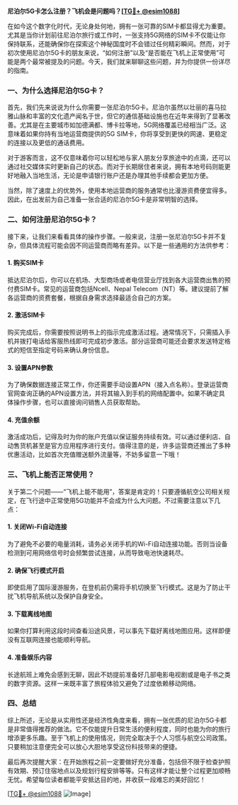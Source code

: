 **尼泊尔5G卡怎么注册？飞机会是问题吗？[[TG💪+ @esim1088](https://t.me/s/esim1088)]**

在如今这个数字化时代，无论身处何地，拥有一张可靠的SIM卡都显得尤为重要。尤其是当你计划前往尼泊尔旅行或工作时，一张支持5G网络的SIM卡不仅能让你保持联系，还能确保你在探索这个神秘国度时不会错过任何精彩瞬间。然而，对于初次使用尼泊尔5G卡的朋友来说，“如何注册”以及“是否能在飞机上正常使用”可能是两个最常被提及的问题。今天，我们就来聊聊这些问题，并为你提供一份详尽的指南。

### 一、为什么选择尼泊尔5G卡？

首先，我们先来说说为什么你需要一张尼泊尔5G卡。尼泊尔虽然以壮丽的喜马拉雅山脉和丰富的文化遗产闻名于世，但它的通信基础设施也在近年来得到了显著改善。尤其是在主要城市如加德满都、博卡拉等地，5G网络覆盖已经相当广泛。这意味着如果你持有当地运营商提供的5G SIM卡，你将享受到更快的网速、更稳定的连接以及更低的通话费用。

对于游客而言，这不仅意味着你可以轻松地与家人朋友分享旅途中的点滴，还可以通过社交媒体实时更新自己的状态。而对于长期居住者来说，拥有本地号码则能更好地融入当地生活，无论是申请银行账户还是办理其他手续都会更加方便。

当然，除了速度上的优势外，使用本地运营商的服务通常也比漫游资费便宜得多。因此，在出发前为自己准备一张合适的尼泊尔5G卡是非常明智的选择。

### 二、如何注册尼泊尔5G卡？

接下来，让我们来看看具体的操作步骤。一般来说，注册一张尼泊尔5G卡并不复杂，但具体流程可能会因不同运营商而略有差异。以下是一些通用的方法供参考：

#### 1. 购买SIM卡
抵达尼泊尔后，你可以在机场、大型商场或者电信营业厅找到各大运营商出售的预付费SIM卡。常见的运营商包括Ncell、Nepal Telecom（NT）等。建议提前了解各运营商的资费套餐，根据自身需求选择最适合自己的方案。

#### 2. 激活SIM卡
购买完成后，你需要按照说明书上的指示完成激活过程。通常情况下，只需插入手机并拨打电话给客服热线即可完成初步激活。部分运营商可能还会要求发送特定格式的短信至指定号码来确认身份信息。

#### 3. 设置APN参数
为了确保数据连接正常工作，你还需要手动设置APN（接入点名称）。登录运营商官网查询正确的APN设置方法，并将其输入到手机的网络配置中。如果不确定具体操作步骤，也可以直接询问销售人员获取帮助。

#### 4. 充值余额
激活成功后，记得及时为你的账户充值以保证服务持续有效。可以通过便利店、自动售货机甚至是官方应用程序进行支付。值得注意的是，许多运营商还推出了多种优惠活动，比如首次充值赠送额外流量等，不妨多留意一下哦！

### 三、飞机上能否正常使用？

关于第二个问题——“飞机上能不能用”，答案是肯定的！只要遵循航空公司相关规定，在飞行途中正常使用5G功能并不会成为什么大问题。不过需要注意以下几点：

#### 1. 关闭Wi-Fi自动连接
为了避免不必要的电量消耗，请务必关闭手机的Wi-Fi自动连接功能。否则当设备检测到可用网络信号时会频繁尝试连接，从而导致电池快速耗尽。

#### 2. 确保飞行模式开启
即使启用了国际漫游服务，在登机前仍需将手机切换至飞行模式。这是为了防止干扰飞机导航系统以及保护自身安全。

#### 3. 下载离线地图
如果你打算利用这段时间查看沿途风景，可以事先下载好离线地图应用。这样即便没有互联网连接也能顺利导航。

#### 4. 准备娱乐内容
长途航班上难免会感到无聊，因此不妨提前准备好几部电影电视剧或是电子书之类的数字资源。这样一来既丰富了旅程体验又避免了过度依赖移动网络。

### 四、总结

综上所述，无论是从实用性还是经济性角度来看，拥有一张优质的尼泊尔5G卡都是非常值得推荐的做法。它不仅能提升日常生活的便利程度，同时也能为你的旅行增添更多乐趣。至于飞机上的使用情况，则完全取决于个人习惯与航空公司政策。只要稍加注意便完全可以放心大胆地享受这份科技带来的便捷。

最后再次提醒大家：在开始旅程之前一定要做好充分准备，包括但不限于检查护照有效期、预订住宿地点以及规划行程安排等等。只有这样才能让整个过程更加顺畅无忧。希望每位读者都能平安抵达目的地，并收获一段难忘的美好回忆！

[[TG💪+ @esim1088](https://t.me/s/esim1088) ![Image](https://i.postimg.cc/4NQfJmqS/Snipaste-2025-05-13-00-14-12.png)]